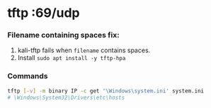 # tftp :69/udp

### Filename containing spaces fix:

1. kali-tftp fails when `filename` contains spaces.
2. Install `sudo apt install -y tftp-hpa`

### Commands

```bash
tftp [-v] -m binary IP -c get '\Windows\system.ini' system.ini
# \Windows\System32\Drivers\etc\hosts
```